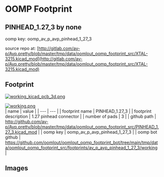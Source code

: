 # OOMP Footprint  
## PINHEAD_1.27_3  by none  
  
oomp key: oomp_av_p_avp_pinhead_1_27_3  
  
source repo at: [http://gitlab.com/av-p/Avp.pretty/blob/master/tmp/data/oomlout_oomp_footprint_src/XTAL-3215.kicad_mod](http://gitlab.com/av-p/Avp.pretty/blob/master/tmp/data/oomlout_oomp_footprint_src/XTAL-3215.kicad_mod)  
## Footprint  
  
[![working_kicad_pcb_3d.png](working_kicad_pcb_3d_600.png)](working_kicad_pcb_3d.png)  
  
[![working.png](working_600.png)](working.png)  
| name | value | 
| --- | --- | 
| footprint name | PINHEAD_1.27_3 | 
| footprint description | 1.27 pinhead connector | 
| number of pads | 3 | 
| github path | http://github.com/av-p/Avp.pretty/blob/master/tmp/data/oomlout_oomp_footprint_src/PINHEAD_1.27_3.kicad_mod | 
| oomp key | oomp_av_p_avp_pinhead_1_27_3 | 
| oomp bot github | https://github.com/oomlout/oomlout_oomp_footprint_bot/tree/main/tmp/data/oomlout_oomp_footprint_src/footprints/av_p_avp_pinhead_1_27_3/working | 
## Images  
